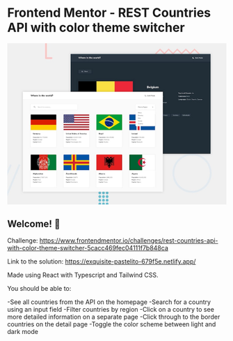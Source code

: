 # Frontend Mentor - REST Countries API with color theme switcher

![Design preview for the REST Countries API with color theme switcher coding challenge](./src/design/desktop-preview.jpg)

## Welcome! 👋

Challenge: https://www.frontendmentor.io/challenges/rest-countries-api-with-color-theme-switcher-5cacc469fec04111f7b848ca

Link to the solution: https://exquisite-pastelito-679f5e.netlify.app/

Made using React with Typescript and Tailwind CSS.

You should be able to:

-See all countries from the API on the homepage
-Search for a country using an input field
-Filter countries by region
-Click on a country to see more detailed information on a separate page
-Click through to the border countries on the detail page
-Toggle the color scheme between light and dark mode
